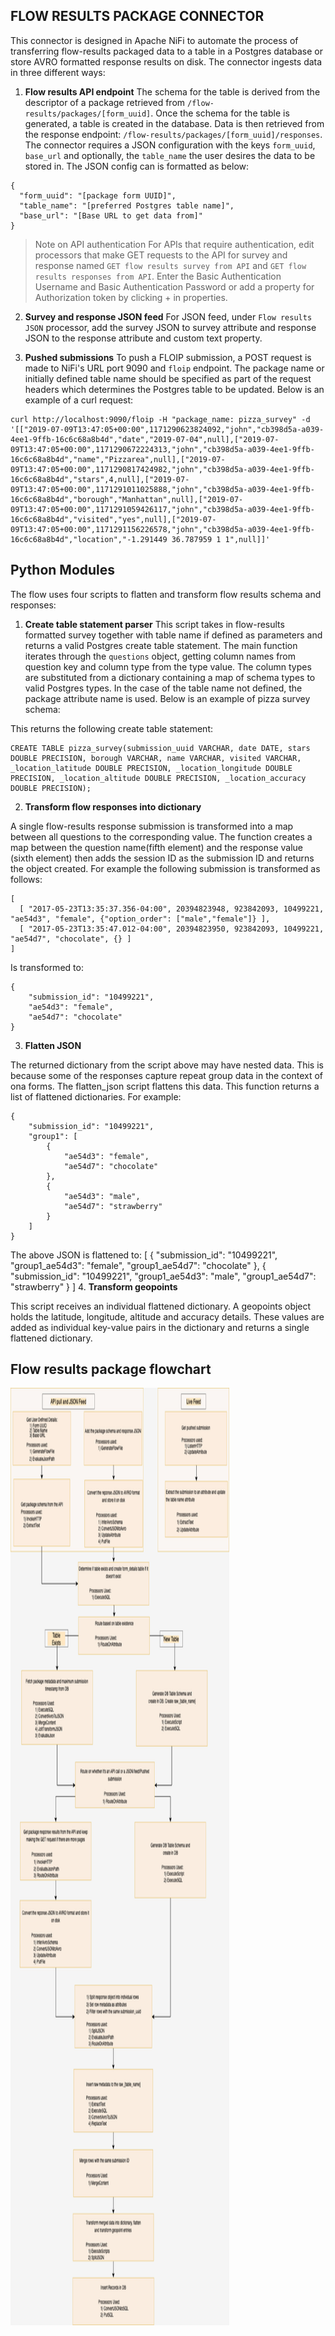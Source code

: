 ## FLOW RESULTS PACKAGE CONNECTOR

This connector is designed in Apache NiFi to automate the process of transferring flow-results packaged data to a table in a Postgres database or store AVRO formatted response results on disk. The connector ingests data in three different ways:

1. __Flow results API endpoint__
The schema for the table is derived from the descriptor of a package retrieved from `/flow-results/packages/[form_uuid]`. Once the schema for the table is generated, a table is created in the database. Data is then retrieved from the response endpoint: `/flow-results/packages/[form_uuid]/responses`. The connector requires a JSON configuration with the keys `form_uuid`, `base_url` and optionally, the `table_name` the user desires the data to be stored in. The JSON config can is formatted as below:

```
{
  "form_uuid": "[package form UUID]",
  "table_name": "[preferred Postgres table name]",
  "base_url": "[Base URL to get data from]"	
}
```

> Note on API authentication
> For APIs that require authentication, edit processors that make GET requests to the API for survey and response named `GET flow results survey from API` and `GET flow results responses from API`. Enter the Basic Authentication Username and Basic Authentication Password or add a property for Authorization token by clicking + in properties.


2. __Survey and response JSON feed__
For JSON feed, under `Flow results JSON` processor, add the survey JSON to survey attribute and response JSON to the response attribute and custom text property.

3. __Pushed submissions__
To push a FLOIP submission, a POST request is made to NiFi's URL port 9090 and `floip` endpoint. The package name or initially defined table name should be specified as part of the request headers which determines the Postgres table to be updated. Below is an example of a curl request:


```
curl http://localhost:9090/floip -H "package_name: pizza_survey" -d '[["2019-07-09T13:47:05+00:00",1171290623824092,"john","cb398d5a-a039-4ee1-9ffb-16c6c68a8b4d","date","2019-07-04",null],["2019-07-09T13:47:05+00:00",1171290672224313,"john","cb398d5a-a039-4ee1-9ffb-16c6c68a8b4d","name","Pizzarea",null],["2019-07-09T13:47:05+00:00",1171290817424982,"john","cb398d5a-a039-4ee1-9ffb-16c6c68a8b4d","stars",4,null],["2019-07-09T13:47:05+00:00",1171291011025888,"john","cb398d5a-a039-4ee1-9ffb-16c6c68a8b4d","borough","Manhattan",null],["2019-07-09T13:47:05+00:00",1171291059426117,"john","cb398d5a-a039-4ee1-9ffb-16c6c68a8b4d","visited","yes",null],["2019-07-09T13:47:05+00:00",1171291156226578,"john","cb398d5a-a039-4ee1-9ffb-16c6c68a8b4d","location","-1.291449 36.787959 1 1",null]]'
```


## Python Modules
The flow uses four scripts to flatten and transform flow results schema and responses:


1. __Create table statement parser__
This script takes in flow-results formatted survey together with table name if defined as parameters and returns a valid Postgres create table statement. The main function iterates through the `questions` object, getting column names from question key and column type from the type value. The column types are substituted from a dictionary containing a map of schema types to valid Postgres types. In the case of the table name not defined, the package attribute name is used. Below is an example of pizza survey schema:


This returns the following create table statement:
```
CREATE TABLE pizza_survey(submission_uuid VARCHAR, date DATE, stars DOUBLE PRECISION, borough VARCHAR, name VARCHAR, visited VARCHAR, _location_latitude DOUBLE PRECISION, _location_longitude DOUBLE PRECISION, _location_altitude DOUBLE PRECISION, _location_accuracy DOUBLE PRECISION);
```
 
2. __Transform flow responses into dictionary__

A single flow-results response submission is transformed into a map between all questions to the corresponding value. The function creates a map between the question name(fifth element) and the response value (sixth element) then adds the session ID as the submission ID and returns the object created. For example the following submission is transformed as follows:
```
[
  [ "2017-05-23T13:35:37.356-04:00", 20394823948, 923842093, 10499221, "ae54d3", "female", {"option_order": ["male","female"]} ],
  [ "2017-05-23T13:35:47.012-04:00", 20394823950, 923842093, 10499221, "ae54d7", "chocolate", {} ]
]
```
Is transformed to:
```
{
    "submission_id": "10499221",
    "ae54d3": "female",
    "ae54d7": "chocolate"
}
```
 
3. __Flatten JSON__

The returned dictionary from the script above may have nested data. This is because some of the responses capture repeat group data in the context of ona forms. The flatten_json script flattens this data. This function returns a list of flattened dictionaries. For example:
```
{
    "submission_id": "10499221",
    "group1": [
        {
            "ae54d3": "female",
            "ae54d7": "chocolate"
        },
        {
            "ae54d3": "male",
            "ae54d7": "strawberry"
        }
    ] 
}
```

The above JSON is flattened to:
[
    {
        "submission_id": "10499221",
        "group1_ae54d3": "female",
        "group1_ae54d7": "chocolate"
    },
    {
        "submission_id": "10499221",
        "group1_ae54d3": "male",
        "group1_ae54d7": "strawberry"
    }
]
4. __Transform geopoints__
 
This script receives an individual flattened dictionary. A geopoints object holds the latitude, longitude, altitude and accuracy details. These values are added as individual key-value pairs in the dictionary and returns a single flattened dictionary.


## Flow results package flowchart

<img src="https://github.com/onaio/floip-canopy/blob/documentation/docs/images/floip-flowchart.png" alt="FLOIP flowchart" width="350" height="1500">